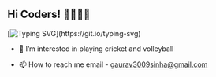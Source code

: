 ## Hi Coders! 👋👨🏻‍💻

[![Typing SVG](https://readme-typing-svg.demolab.com?font=Roboto&weight=900&size=30&duration=4000&pause=500&color=15A7F7&width=435&lines=I+am+Gaurav+Kumar.;Nice+to+meet+you!!!)](https://git.io/typing-svg)


<!---
- 👋 Hi, I’m Gaurav Kumar
--->
- 👀 I’m interested in playing cricket and volleyball

<!---- 🌱 I’m currently learning React Js
--->
- 📫 How to reach me email - gaurav3009sinha@gmail.com
<!--
- 💞️ I’m looking to collaborate on ...
--->

<!--
- 😄 Pronouns: ...
- ⚡ Fun fact: ... 
--->
<!---
gks0930/gks0930 is a ✨ special ✨ repository because its `README.md` (this file) appears on your GitHub profile.
You can click the Preview link to take a look at your changes.
--->
